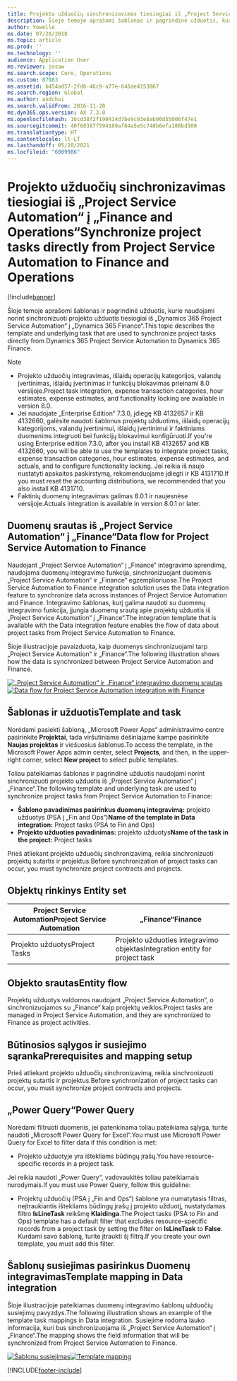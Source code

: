 ```yaml
---
title: Projekto užduočių sinchronizavimas tiesiogiai iš „Project Service Automation“ į „Finance and Operations“
description: Šioje temoje aprašomi šablonas ir pagrindinė užduotis, kurie naudojami norint sinchronizuoti projekto užduotis tiesiogiai iš „Microsoft Dynamics 365 Project Service Automation“ į „Dynamics 365 Finance“.
author: Yowelle
ms.date: 07/20/2018
ms.topic: article
ms.prod: ''
ms.technology: ''
audience: Application User
ms.reviewer: josaw
ms.search.scope: Core, Operations
ms.custom: 87983
ms.assetid: b454ad57-2fd6-46c9-a77e-646de4153067
ms.search.region: Global
ms.author: andchoi
ms.search.validFrom: 2016-11-28
ms.dyn365.ops.version: AX 7.3.0
ms.openlocfilehash: 16cd38f2f190414d7be9c93e8ab90d55006f47e1
ms.sourcegitcommit: 40f68387f594180af64a5e5c748b6efa188bd300
ms.translationtype: HT
ms.contentlocale: lt-LT
ms.lasthandoff: 05/10/2021
ms.locfileid: "6009986"
---
```

# <a name="synchronize-project-tasks-directly-from-project-service-automation-to-finance-and-operations"></a><span data-ttu-id="db7a2-103">Projekto užduočių sinchronizavimas tiesiogiai iš „Project Service Automation“ į „Finance and Operations“</span><span class="sxs-lookup"><span data-stu-id="db7a2-103">Synchronize project tasks directly from Project Service Automation to Finance and Operations</span></span>

[!include[banner](../includes/banner.md)]

<span data-ttu-id="db7a2-104">Šioje temoje aprašomi šablonas ir pagrindinė užduotis, kurie naudojami norint sinchronizuoti projekto užduotis tiesiogiai iš „Dynamics 365 Project Service Automation“ į „Dynamics 365 Finance“.</span><span class="sxs-lookup"><span data-stu-id="db7a2-104">This topic describes the template and underlying task that are used to synchronize project tasks directly from Dynamics 365 Project Service Automation to Dynamics 365 Finance.</span></span>

> [!NOTE]
> - <span data-ttu-id="db7a2-105">Projekto užduočių integravimas, išlaidų operacijų kategorijos, valandų įvertinimas, išlaidų įvertinimas ir funkcijų blokavimas prieinami 8.0 versijoje.</span><span class="sxs-lookup"><span data-stu-id="db7a2-105">Project task integration, expense transaction categories, hour estimates, expense estimates, and functionality locking are available in version 8.0.</span></span>
> - <span data-ttu-id="db7a2-106">Jei naudojate „Enterprise Edition“ 7.3.0, įdiegę KB 4132657 ir KB 4132660, galėsite naudoti šablonus projektų užduotims, išlaidų operacijų kategorijoms, valandų įvertinimui, išlaidų įvertinimui ir faktiniams duomenims integruoti bei funkcijų blokavimui konfigūruoti.</span><span class="sxs-lookup"><span data-stu-id="db7a2-106">If you're using Enterprise edition 7.3.0, after you install KB 4132657 and KB 4132660, you will be able to use the templates to integrate project tasks, expense transaction categories, hour estimates, expense estimates, and actuals, and to configure functionality locking.</span></span> <span data-ttu-id="db7a2-107">Jei reikia iš naujo nustatyti apskaitos paskirstymą, rekomenduojame įdiegti ir KB 4131710.</span><span class="sxs-lookup"><span data-stu-id="db7a2-107">If you must reset the accounting distributions, we recommended that you also install KB 4131710.</span></span>
> - <span data-ttu-id="db7a2-108">Faktinių duomenų integravimas galimas 8.0.1 ir naujesnėse versijoje.</span><span class="sxs-lookup"><span data-stu-id="db7a2-108">Actuals integration is available in version 8.0.1 or later.</span></span>

## <a name="data-flow-for-project-service-automation-to-finance"></a><span data-ttu-id="db7a2-109">Duomenų srautas iš „Project Service Automation“ į „Finance“</span><span class="sxs-lookup"><span data-stu-id="db7a2-109">Data flow for Project Service Automation to Finance</span></span>

<span data-ttu-id="db7a2-110">Naudojant „Project Service Automation“ į „Finance“ integravimo sprendimą, naudojama duomenų integravimo funkcija, sinchronizuojant duomenis „Project Service Automation“ ir „Finance“ egzemplioriuose.</span><span class="sxs-lookup"><span data-stu-id="db7a2-110">The Project Service Automation to Finance integration solution uses the Data integration feature to synchronize data across instances of Project Service Automation and Finance.</span></span> <span data-ttu-id="db7a2-111">Integravimo šablonas, kurį galima naudoti su duomenų integravimo funkcija, įjungia duomenų srautą apie projektų užduotis iš „Project Service Automation“ į „Finance“.</span><span class="sxs-lookup"><span data-stu-id="db7a2-111">The integration template that is available with the Data integration feature enables the flow of data about project tasks from Project Service Automation to Finance.</span></span>

<span data-ttu-id="db7a2-112">Šioje iliustracijoje pavaizduota, kaip duomenys sinchronizuojami tarp „Project Service Automation“ ir „Finance“.</span><span class="sxs-lookup"><span data-stu-id="db7a2-112">The following illustration shows how the data is synchronized between Project Service Automation and Finance.</span></span>

<span data-ttu-id="db7a2-113">[![„Project Service Automation“ ir „Finance“ integravimo duomenų srautas](./media/ProjectTasksFlow.png)](./media/ProjectTasksFlow.png)</span><span class="sxs-lookup"><span data-stu-id="db7a2-113">[![Data flow for Project Service Automation integration with Finance](./media/ProjectTasksFlow.png)](./media/ProjectTasksFlow.png)</span></span>

## <a name="template-and-task"></a><span data-ttu-id="db7a2-114">Šablonas ir užduotis</span><span class="sxs-lookup"><span data-stu-id="db7a2-114">Template and task</span></span>

<span data-ttu-id="db7a2-115">Norėdami pasiekti šabloną, „Microsoft Power Apps“ administravimo centre pasirinkite **Projektai**, tada viršutiniame dešiniajame kampe pasirinkite **Naujas projektas** ir viešuosius šablonus.</span><span class="sxs-lookup"><span data-stu-id="db7a2-115">To access the template, in the Microsoft Power Apps admin center, select **Projects**, and then, in the upper-right corner, select **New project** to select public templates.</span></span>

<span data-ttu-id="db7a2-116">Toliau pateikiamas šablonas ir pagrindinė užduotis naudojami norint sinchronizuoti projekto užduotis iš „Project Service Automation“ į „Finance“.</span><span class="sxs-lookup"><span data-stu-id="db7a2-116">The following template and underlying task are used to synchronize project tasks from Project Service Automation to Finance:</span></span>

- <span data-ttu-id="db7a2-117">**Šablono pavadinimas pasirinkus duomenų integravimą:** projekto užduotys (PSA į „Fin and Ops“)</span><span class="sxs-lookup"><span data-stu-id="db7a2-117">**Name of the template in Data integration:** Project tasks (PSA to Fin and Ops)</span></span>
- <span data-ttu-id="db7a2-118">**Projekto užduoties pavadinimas:** projekto užduotys</span><span class="sxs-lookup"><span data-stu-id="db7a2-118">**Name of the task in the project:** Project tasks</span></span>

<span data-ttu-id="db7a2-119">Prieš atliekant projekto užduočių sinchronizavimą, reikia sinchronizuoti projektų sutartis ir projektus.</span><span class="sxs-lookup"><span data-stu-id="db7a2-119">Before synchronization of project tasks can occur, you must synchronize project contracts and projects.</span></span>

## <a name="entity-set"></a><span data-ttu-id="db7a2-120">Objektų rinkinys </span><span class="sxs-lookup"><span data-stu-id="db7a2-120">Entity set</span></span>

| <span data-ttu-id="db7a2-121">Project Service Automation</span><span class="sxs-lookup"><span data-stu-id="db7a2-121">Project Service Automation</span></span> | <span data-ttu-id="db7a2-122">„Finance“</span><span class="sxs-lookup"><span data-stu-id="db7a2-122">Finance</span></span>                             |
|----------------------------|-------------------------------------|
| <span data-ttu-id="db7a2-123">Projekto užduotys</span><span class="sxs-lookup"><span data-stu-id="db7a2-123">Project Tasks</span></span>              | <span data-ttu-id="db7a2-124">Projekto užduoties integravimo objektas</span><span class="sxs-lookup"><span data-stu-id="db7a2-124">Integration entity for project task</span></span> |

## <a name="entity-flow"></a><span data-ttu-id="db7a2-125">Objekto srautas</span><span class="sxs-lookup"><span data-stu-id="db7a2-125">Entity flow</span></span>

<span data-ttu-id="db7a2-126">Projektų užduotys valdomos naudojant „Project Service Automation“, o sinchronizuojamos su „Finance“ kaip projektų veiklos.</span><span class="sxs-lookup"><span data-stu-id="db7a2-126">Project tasks are managed in Project Service Automation, and they are synchronized to Finance as project activities.</span></span>

## <a name="prerequisites-and-mapping-setup"></a><span data-ttu-id="db7a2-127">Būtinosios sąlygos ir susiejimo sąranka</span><span class="sxs-lookup"><span data-stu-id="db7a2-127">Prerequisites and mapping setup</span></span>

<span data-ttu-id="db7a2-128">Prieš atliekant projekto užduočių sinchronizavimą, reikia sinchronizuoti projektų sutartis ir projektus.</span><span class="sxs-lookup"><span data-stu-id="db7a2-128">Before synchronization of project tasks can occur, you must synchronize project contracts and projects.</span></span>

## <a name="power-query"></a><span data-ttu-id="db7a2-129">„Power Query“</span><span class="sxs-lookup"><span data-stu-id="db7a2-129">Power Query</span></span>

<span data-ttu-id="db7a2-130">Norėdami filtruoti duomenis, jei patenkinama toliau pateikiama sąlyga, turite naudoti „Microsoft Power Query for Excel“.</span><span class="sxs-lookup"><span data-stu-id="db7a2-130">You must use Microsoft Power Query for Excel to filter data if this condition is met:</span></span>

- <span data-ttu-id="db7a2-131">Projekto užduotyje yra ištekliams būdingų įrašų.</span><span class="sxs-lookup"><span data-stu-id="db7a2-131">You have resource-specific records in a project task.</span></span>

<span data-ttu-id="db7a2-132">Jei reikia naudoti „Power Query“, vadovaukitės toliau pateikiamais nurodymais.</span><span class="sxs-lookup"><span data-stu-id="db7a2-132">If you must use Power Query, follow this guideline:</span></span>

- <span data-ttu-id="db7a2-133">Projektų užduočių (PSA į „Fin and Ops“) šablone yra numatytasis filtras, neįtraukiantis ištekliams būdingų įrašų į projekto užduotį, nustatydamas filtro **IsLineTask** reikšmę **Klaidinga**.</span><span class="sxs-lookup"><span data-stu-id="db7a2-133">The Project tasks (PSA to Fin and Ops) template has a default filter that excludes resource-specific records from a project task by setting the filter on **IsLineTask** to **False**.</span></span> <span data-ttu-id="db7a2-134">Kurdami savo šabloną, turite įtraukti šį filtrą.</span><span class="sxs-lookup"><span data-stu-id="db7a2-134">If you create your own template, you must add this filter.</span></span>

## <a name="template-mapping-in-data-integration"></a><span data-ttu-id="db7a2-135">Šablonų susiejimas pasirinkus Duomenų integravimas</span><span class="sxs-lookup"><span data-stu-id="db7a2-135">Template mapping in Data integration</span></span>

<span data-ttu-id="db7a2-136">Šioje iliustracijoje pateikiamas duomenų integravimo šablonų užduočių susiejimų pavyzdys.</span><span class="sxs-lookup"><span data-stu-id="db7a2-136">The following illustration shows an example of the template task mappings in Data integration.</span></span> <span data-ttu-id="db7a2-137">Susiejime rodoma lauko informacija, kuri bus sinchronizuojama iš „Project Service Automation“ į „Finance“.</span><span class="sxs-lookup"><span data-stu-id="db7a2-137">The mapping shows the field information that will be synchronized from Project Service Automation to Finance.</span></span>

<span data-ttu-id="db7a2-138">[![Šablonų susiejimas](./media/ProjectTasksMapping.png)](./media/ProjectTasksMapping.png)</span><span class="sxs-lookup"><span data-stu-id="db7a2-138">[![Template mapping](./media/ProjectTasksMapping.png)](./media/ProjectTasksMapping.png)</span></span>


[!INCLUDE[footer-include](../includes/footer-banner.md)]